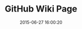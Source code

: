 ---
layout: post
title:  "GitHub Wiki Page"
date:   2015-06-27 16:00:20
categories: github
tags: file post
screenshot: github-wiki-1.jpg
alt-screenshot: github-wiki-1-empty.jpg
---